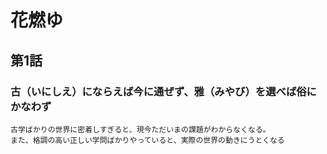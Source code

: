 # 花燃ゆ

## 第1話

### 古（いにしえ）にならえば今に通ぜず、雅（みやび）を選べば俗にかなわず

```
古学ばかりの世界に密着しすぎると、現今ただいまの課題がわからなくなる。
また、格調の高い正しい学問ばかりやっていると、実際の世界の動きにうとくなる
```


